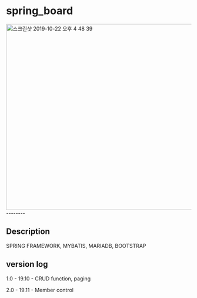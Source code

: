 # spring_board

<img width="505" alt="스크린샷 2019-10-22 오후 4 48 39" src="https://user-images.githubusercontent.com/54516329/67266845-18614d80-f4ec-11e9-8ab7-ee36169f00f9.png">
--------

Description
-------

SPRING FRAMEWORK, MYBATIS, MARIADB, BOOTSTRAP



version log
------

1.0 - 19.10 - CRUD function, paging

2.0 - 19.11 - Member control
